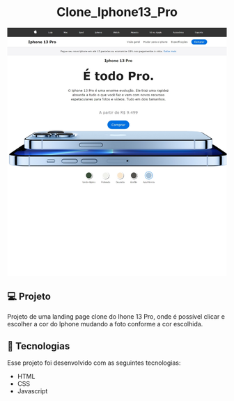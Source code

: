 # <h1 align="center">Clone_Iphone13_Pro</h1>
![Site Imagem](https://github.com/Vanvilas/clone_Iphone13_Pro/blob/main/Captura%20da%20Web_19-9-2023_163327_.jpeg)
<h2>💻 Projeto</h2>
<p>Projeto de uma landing page clone do Ihone 13 Pro, onde é possível clicar e escolher a cor do Iphone mudando a foto conforme a cor escolhida.</p>


<h2>🚀 Tecnologias</h2>
<p>Esse projeto foi desenvolvido com as seguintes tecnologias:</p>

- HTML<br>
- CSS<br>
- Javascript
